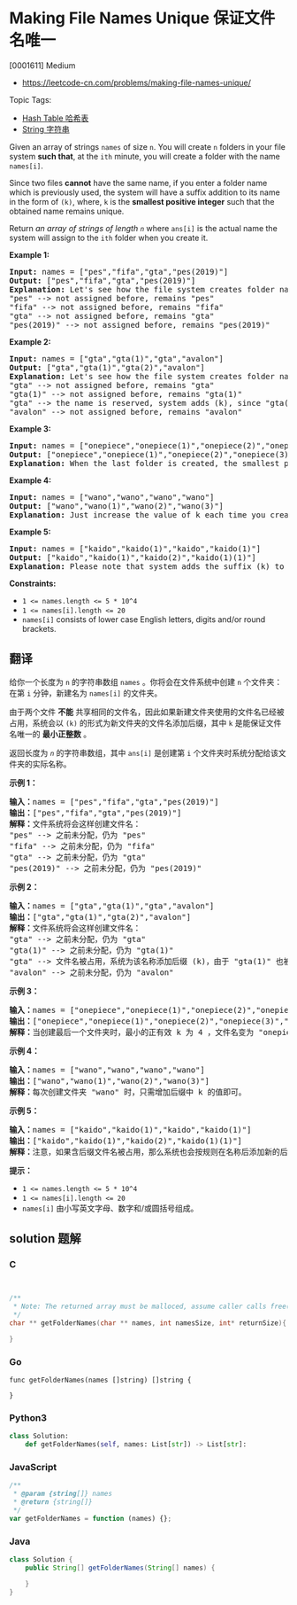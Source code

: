 # Making File Names Unique 保证文件名唯一

[0001611] Medium

- https://leetcode-cn.com/problems/making-file-names-unique/

Topic Tags:

- [Hash Table 哈希表](https://leetcode-cn.com/tag/hash-table/)
- [String 字符串](https://leetcode-cn.com/tag/string/)

Given an array of strings `names` of size `n`. You will create `n` folders in your file system **such that**, at the `ith` minute, you will create a folder with the name `names[i]`.

Since two files **cannot** have the same name, if you enter a folder name which is previously used, the system will have a suffix addition to its name in the form of `(k)`, where, `k` is the **smallest positive integer** such that the obtained name remains unique.

Return _an array of strings of length `n`_ where `ans[i]` is the actual name the system will assign to the `ith` folder when you create it.

**Example 1:**

<pre><strong>Input:</strong> names = ["pes","fifa","gta","pes(2019)"]
<strong>Output:</strong> ["pes","fifa","gta","pes(2019)"]
<strong>Explanation:</strong> Let's see how the file system creates folder names:
"pes" --&gt; not assigned before, remains "pes"
"fifa" --&gt; not assigned before, remains "fifa"
"gta" --&gt; not assigned before, remains "gta"
"pes(2019)" --&gt; not assigned before, remains "pes(2019)"
</pre>

**Example 2:**

<pre><strong>Input:</strong> names = ["gta","gta(1)","gta","avalon"]
<strong>Output:</strong> ["gta","gta(1)","gta(2)","avalon"]
<strong>Explanation:</strong> Let's see how the file system creates folder names:
"gta" --&gt; not assigned before, remains "gta"
"gta(1)" --&gt; not assigned before, remains "gta(1)"
"gta" --&gt; the name is reserved, system adds (k), since "gta(1)" is also reserved, systems put k = 2. it becomes "gta(2)"
"avalon" --&gt; not assigned before, remains "avalon"
</pre>

**Example 3:**

<pre><strong>Input:</strong> names = ["onepiece","onepiece(1)","onepiece(2)","onepiece(3)","onepiece"]
<strong>Output:</strong> ["onepiece","onepiece(1)","onepiece(2)","onepiece(3)","onepiece(4)"]
<strong>Explanation:</strong> When the last folder is created, the smallest positive valid k is 4, and it becomes "onepiece(4)".
</pre>

**Example 4:**

<pre><strong>Input:</strong> names = ["wano","wano","wano","wano"]
<strong>Output:</strong> ["wano","wano(1)","wano(2)","wano(3)"]
<strong>Explanation:</strong> Just increase the value of k each time you create folder "wano".
</pre>

**Example 5:**

<pre><strong>Input:</strong> names = ["kaido","kaido(1)","kaido","kaido(1)"]
<strong>Output:</strong> ["kaido","kaido(1)","kaido(2)","kaido(1)(1)"]
<strong>Explanation:</strong> Please note that system adds the suffix (k) to current name even it contained the same suffix before.
</pre>

**Constraints:**

- `1 <= names.length <= 5 * 10^4`
- `1 <= names[i].length <= 20`
- `names[i]` consists of lower case English letters, digits and/or round brackets.

## 翻译

给你一个长度为 `n` 的字符串数组 `names` 。你将会在文件系统中创建 `n` 个文件夹：在第 `i` 分钟，新建名为 `names[i]` 的文件夹。

由于两个文件 **不能** 共享相同的文件名，因此如果新建文件夹使用的文件名已经被占用，系统会以 `(k)` 的形式为新文件夹的文件名添加后缀，其中 `k` 是能保证文件名唯一的 **最小正整数** 。

返回长度为 _`n`_ 的字符串数组，其中 `ans[i]` 是创建第 `i` 个文件夹时系统分配给该文件夹的实际名称。

**示例 1：**

<pre><strong>输入：</strong>names = ["pes","fifa","gta","pes(2019)"]
<strong>输出：</strong>["pes","fifa","gta","pes(2019)"]
<strong>解释：</strong>文件系统将会这样创建文件名：
"pes" --&gt; 之前未分配，仍为 "pes"
"fifa" --&gt; 之前未分配，仍为 "fifa"
"gta" --&gt; 之前未分配，仍为 "gta"
"pes(2019)" --&gt; 之前未分配，仍为 "pes(2019)"
</pre>

**示例 2：**

<pre><strong>输入：</strong>names = ["gta","gta(1)","gta","avalon"]
<strong>输出：</strong>["gta","gta(1)","gta(2)","avalon"]
<strong>解释：</strong>文件系统将会这样创建文件名：
"gta" --&gt; 之前未分配，仍为 "gta"
"gta(1)" --&gt; 之前未分配，仍为 "gta(1)"
"gta" --&gt; 文件名被占用，系统为该名称添加后缀 (k)，由于 "gta(1)" 也被占用，所以 k = 2 。实际创建的文件名为 "gta(2)" 。
"avalon" --&gt; 之前未分配，仍为 "avalon"
</pre>

**示例 3：**

<pre><strong>输入：</strong>names = ["onepiece","onepiece(1)","onepiece(2)","onepiece(3)","onepiece"]
<strong>输出：</strong>["onepiece","onepiece(1)","onepiece(2)","onepiece(3)","onepiece(4)"]
<strong>解释：</strong>当创建最后一个文件夹时，最小的正有效 k 为 4 ，文件名变为 "onepiece(4)"。
</pre>

**示例 4：**

<pre><strong>输入：</strong>names = ["wano","wano","wano","wano"]
<strong>输出：</strong>["wano","wano(1)","wano(2)","wano(3)"]
<strong>解释：</strong>每次创建文件夹 "wano" 时，只需增加后缀中 k 的值即可。</pre>

**示例 5：**

<pre><strong>输入：</strong>names = ["kaido","kaido(1)","kaido","kaido(1)"]
<strong>输出：</strong>["kaido","kaido(1)","kaido(2)","kaido(1)(1)"]
<strong>解释：</strong>注意，如果含后缀文件名被占用，那么系统也会按规则在名称后添加新的后缀 (k) 。
</pre>

**提示：**

- `1 <= names.length <= 5 * 10^4`
- `1 <= names[i].length <= 20`
- `names[i]` 由小写英文字母、数字和/或圆括号组成。

## solution 题解

### C

```c


/**
 * Note: The returned array must be malloced, assume caller calls free().
 */
char ** getFolderNames(char ** names, int namesSize, int* returnSize){

}
```

### Go

```golang
func getFolderNames(names []string) []string {

}
```

### Python3

```python
class Solution:
    def getFolderNames(self, names: List[str]) -> List[str]:
```

### JavaScript

```javascript
/**
 * @param {string[]} names
 * @return {string[]}
 */
var getFolderNames = function (names) {};
```

### Java

```java
class Solution {
    public String[] getFolderNames(String[] names) {

    }
}
```
